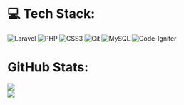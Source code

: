 
# 💻 Tech Stack:
![Laravel](https://img.shields.io/badge/laravel-%23FF2D20.svg?style=for-the-badge&logo=laravel&logoColor=white) ![PHP](https://img.shields.io/badge/php-%23777BB4.svg?style=for-the-badge&logo=php&logoColor=white) ![CSS3](https://img.shields.io/badge/css3-%231572B6.svg?style=for-the-badge&logo=css3&logoColor=white) ![Git](https://img.shields.io/badge/git-%23F05033.svg?style=for-the-badge&logo=git&logoColor=white) ![MySQL](https://img.shields.io/badge/mysql-4479A1.svg?style=for-the-badge&logo=mysql&logoColor=white) ![Code-Igniter](https://img.shields.io/badge/CodeIgniter-%23EF4223.svg?style=for-the-badge&logo=codeIgniter&logoColor=white)
# GitHub Stats:
![](https://github-readme-stats.vercel.app/api/top-langs/?username=ftm-zaka02&theme=monokai&hide_border=false&include_all_commits=false&count_private=true&layout=compact)         
       ![](https://github-readme-streak-stats.herokuapp.com/?user=ftm-zaka02&theme=monokai&hide_border=false)



<!-- Proudly created with GPRM ( https://gprm.itsvg.in ) -->
